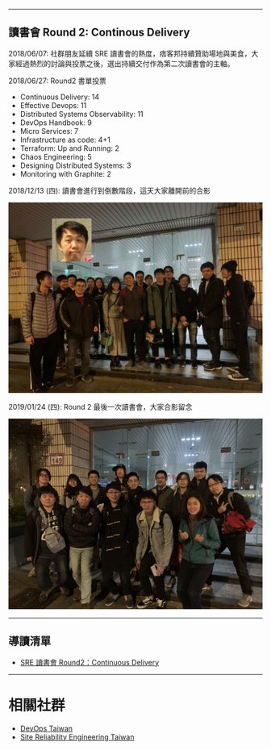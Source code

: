
---

## 讀書會 Round 2: Continous Delivery

2018/06/07: 社群朋友延續 SRE 讀書會的熱度，痞客邦持續贊助場地與美食，大家經過熱烈的討論與投票之後，選出持續交付作為第二次讀書會的主軸。

2018/06/27: Round2 書單投票

* Continuous Delivery: 14
* Effective Devops: 11
* Distributed Systems Observability: 11
* DevOps Handbook: 9
* Micro Services: 7
* Infrastructure as code: 4+1
* Terraform: Up and Running: 2
* Chaos Engineering: 5
* Designing Distributed Systems: 3
* Monitoring with Graphite: 2


2018/12/13 (四): 讀書會進行到倒數階段，這天大家離開前的合影

![](/act/02_CD/20181213.jpg)


2019/01/24 (四): Round 2 最後一次讀書會，大家合影留念

![](/act/02_CD/20190124_4-1.jpg)

---

## 導讀清單

* [SRE 讀書會 Round2：Continuous Delivery](https://docs.google.com/spreadsheets/d/11P_CDNIxe-H0TUkZbomI1j2P7-vo5ZBybdiLmy0el9k/edit#gid=0)



---
# 相關社群

* [DevOps Taiwan](https://www.facebook.com/groups/DevOpsTaiwan/)
* [Site Reliability Engineering Taiwan](https://www.facebook.com/groups/sre.taiwan/)


